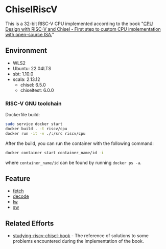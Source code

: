 # ChiselRiscV

This is a 32-bit RISC-V CPU implemented according to the book "[CPU Design with RISC-V and Chisel - First step to custom CPU implementation with open-source ISA.](https://github.com/chadyuu/riscv-chisel-book)"

## Environment

- WLS2
- Ubuntu: 22.04LTS
- sbt: 1.10.0
- scala: 2.13.12
  - chisel: 6.5.0
  - chiseltest: 6.0.0

### RISC-V GNU toolchain

Dockerfile build:

```bash
sudo service docker start
docker build . -t riscv/cpu
docker run -it -v ./:/src riscv/cpu
```

After the build, you can run the container with the following command:

```bash
docker container start container_name/id -i
```

where `container_name/id` can be found by running `docker ps -a`.

## Feature

- [fetch](doc/fetch.md)
- [decode](doc/decode.md)
- [lw](doc/lw.md)
- [sw](doc/sw.md)

## Related Efforts

- [studying-riscv-chisel-book](https://github.com/ritalin/studying-riscv-chisel-book) - The reference of solutions to some problems encountered during the implementation of the book.

